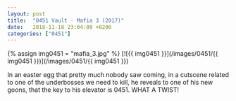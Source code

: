```yaml
---
layout: post
title:  "0451 Vault - Mafia 3 (2017)"
date:   2018-11-18 23:04:00 +0200
categories: ["0451"]
---
```

{% assign img0451 = "mafia_3.jpg" %}
[![{{ img0451 }}](/images/0451/{{ img0451 }})](/images/0451/{{ img0451 }})

In an easter egg that pretty much nobody saw coming, in a cutscene related to one of the underbosses we need to kill, he reveals to one of his new goons, that the key to his elevator is 0451. WHAT A TWIST!